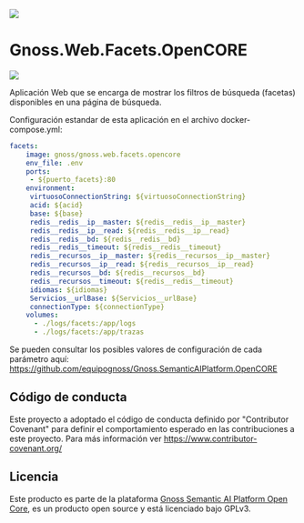 ![](https://content.gnoss.ws/imagenes/proyectos/personalizacion/7e72bf14-28b9-4beb-82f8-e32a3b49d9d3/cms/logognossazulprincipal.png)

# Gnoss.Web.Facets.OpenCORE

![](https://github.com/equipognoss/Gnoss.Web.Facets.OpenCORE/workflows/BuildFacets/badge.svg)

Aplicación Web que se encarga de mostrar los filtros de búsqueda (facetas) disponibles en una página de búsqueda.

Configuración estandar de esta aplicación en el archivo docker-compose.yml: 

```yml
facets:
    image: gnoss/gnoss.web.facets.opencore
    env_file: .env
    ports:
     - ${puerto_facets}:80
    environment:
     virtuosoConnectionString: ${virtuosoConnectionString}
     acid: ${acid}
     base: ${base}
     redis__redis__ip__master: ${redis__redis__ip__master}
     redis__redis__ip__read: ${redis__redis__ip__read}
     redis__redis__bd: ${redis__redis__bd}
     redis__redis__timeout: ${redis__redis__timeout}
     redis__recursos__ip__master: ${redis__recursos__ip__master}
     redis__recursos__ip__read: ${redis__recursos__ip__read}
     redis__recursos__bd: ${redis__recursos__bd}
     redis__recursos__timeout: ${redis__redis__timeout}
     idiomas: ${idiomas}
     Servicios__urlBase: ${Servicios__urlBase}
     connectionType: ${connectionType}
    volumes:
      - ./logs/facets:/app/logs
      - ./logs/facets:/app/trazas
```

Se pueden consultar los posibles valores de configuración de cada parámetro aquí: https://github.com/equipognoss/Gnoss.SemanticAIPlatform.OpenCORE

## Código de conducta
Este proyecto a adoptado el código de conducta definido por "Contributor Covenant" para definir el comportamiento esperado en las contribuciones a este proyecto. Para más información ver https://www.contributor-covenant.org/

## Licencia
Este producto es parte de la plataforma [Gnoss Semantic AI Platform Open Core](https://github.com/equipognoss/Gnoss.SemanticAIPlatform.OpenCORE), es un producto open source y está licenciado bajo GPLv3.
